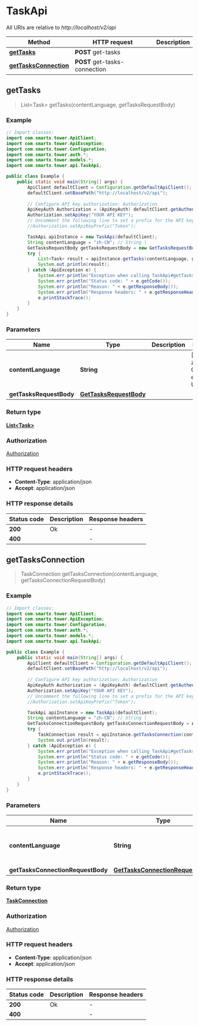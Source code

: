 # TaskApi

All URIs are relative to *http://localhost/v2/api*

Method | HTTP request | Description
------------- | ------------- | -------------
[**getTasks**](TaskApi.md#getTasks) | **POST** get-tasks | 
[**getTasksConnection**](TaskApi.md#getTasksConnection) | **POST** get-tasks-connection | 



## getTasks

> List&lt;Task&gt; getTasks(contentLanguage, getTasksRequestBody)



### Example

```java
// Import classes:
import com.smartx.tower.ApiClient;
import com.smartx.tower.ApiException;
import com.smartx.tower.Configuration;
import com.smartx.tower.auth.*;
import com.smartx.tower.models.*;
import com.smartx.tower.api.TaskApi;

public class Example {
    public static void main(String[] args) {
        ApiClient defaultClient = Configuration.getDefaultApiClient();
        defaultClient.setBasePath("http://localhost/v2/api");
        
        // Configure API key authorization: Authorization
        ApiKeyAuth Authorization = (ApiKeyAuth) defaultClient.getAuthentication("Authorization");
        Authorization.setApiKey("YOUR API KEY");
        // Uncomment the following line to set a prefix for the API key, e.g. "Token" (defaults to null)
        //Authorization.setApiKeyPrefix("Token");

        TaskApi apiInstance = new TaskApi(defaultClient);
        String contentLanguage = "zh-CN"; // String | 
        GetTasksRequestBody getTasksRequestBody = new GetTasksRequestBody(); // GetTasksRequestBody | 
        try {
            List<Task> result = apiInstance.getTasks(contentLanguage, getTasksRequestBody);
            System.out.println(result);
        } catch (ApiException e) {
            System.err.println("Exception when calling TaskApi#getTasks");
            System.err.println("Status code: " + e.getCode());
            System.err.println("Reason: " + e.getResponseBody());
            System.err.println("Response headers: " + e.getResponseHeaders());
            e.printStackTrace();
        }
    }
}
```

### Parameters


Name | Type | Description  | Notes
------------- | ------------- | ------------- | -------------
 **contentLanguage** | **String**|  | [enum: zh-CN, en-US]
 **getTasksRequestBody** | [**GetTasksRequestBody**](GetTasksRequestBody.md)|  |

### Return type

[**List&lt;Task&gt;**](Task.md)

### Authorization

[Authorization](../README.md#Authorization)

### HTTP request headers

- **Content-Type**: application/json
- **Accept**: application/json


### HTTP response details
| Status code | Description | Response headers |
|-------------|-------------|------------------|
| **200** | Ok |  -  |
| **400** |  |  -  |


## getTasksConnection

> TaskConnection getTasksConnection(contentLanguage, getTasksConnectionRequestBody)



### Example

```java
// Import classes:
import com.smartx.tower.ApiClient;
import com.smartx.tower.ApiException;
import com.smartx.tower.Configuration;
import com.smartx.tower.auth.*;
import com.smartx.tower.models.*;
import com.smartx.tower.api.TaskApi;

public class Example {
    public static void main(String[] args) {
        ApiClient defaultClient = Configuration.getDefaultApiClient();
        defaultClient.setBasePath("http://localhost/v2/api");
        
        // Configure API key authorization: Authorization
        ApiKeyAuth Authorization = (ApiKeyAuth) defaultClient.getAuthentication("Authorization");
        Authorization.setApiKey("YOUR API KEY");
        // Uncomment the following line to set a prefix for the API key, e.g. "Token" (defaults to null)
        //Authorization.setApiKeyPrefix("Token");

        TaskApi apiInstance = new TaskApi(defaultClient);
        String contentLanguage = "zh-CN"; // String | 
        GetTasksConnectionRequestBody getTasksConnectionRequestBody = new GetTasksConnectionRequestBody(); // GetTasksConnectionRequestBody | 
        try {
            TaskConnection result = apiInstance.getTasksConnection(contentLanguage, getTasksConnectionRequestBody);
            System.out.println(result);
        } catch (ApiException e) {
            System.err.println("Exception when calling TaskApi#getTasksConnection");
            System.err.println("Status code: " + e.getCode());
            System.err.println("Reason: " + e.getResponseBody());
            System.err.println("Response headers: " + e.getResponseHeaders());
            e.printStackTrace();
        }
    }
}
```

### Parameters


Name | Type | Description  | Notes
------------- | ------------- | ------------- | -------------
 **contentLanguage** | **String**|  | [enum: zh-CN, en-US]
 **getTasksConnectionRequestBody** | [**GetTasksConnectionRequestBody**](GetTasksConnectionRequestBody.md)|  |

### Return type

[**TaskConnection**](TaskConnection.md)

### Authorization

[Authorization](../README.md#Authorization)

### HTTP request headers

- **Content-Type**: application/json
- **Accept**: application/json


### HTTP response details
| Status code | Description | Response headers |
|-------------|-------------|------------------|
| **200** | Ok |  -  |
| **400** |  |  -  |

